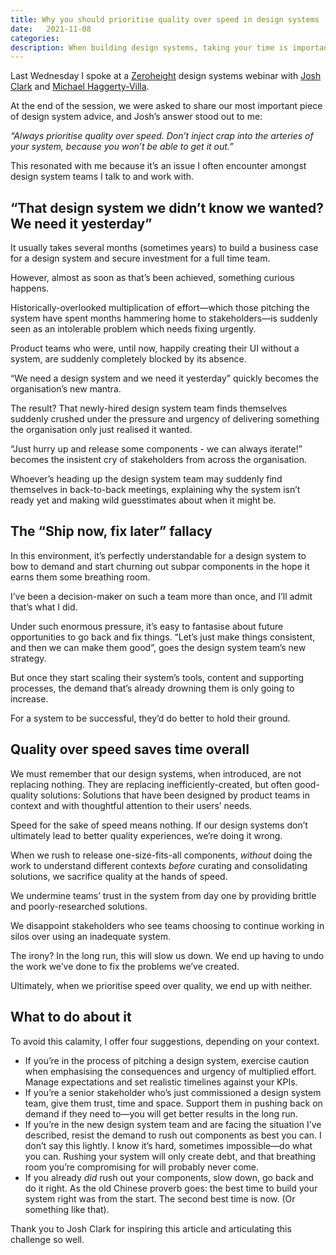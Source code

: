 ```yaml
---
title: Why you should prioritise quality over speed in design systems
date:   2021-11-08
categories:
description: When building design systems, taking your time is important - here's why.
---
```


Last Wednesday I spoke at a [Zeroheight](https://zeroheight.com/) design systems webinar with [Josh Clark](https://twitter.com/bigmediumjosh) and [Michael Haggerty-Villa](https://twitter.com/HaggertyVilla).

At the end of the session, we were asked to share our most important piece of design system advice, and Josh’s answer stood out to me:

_“Always prioritise quality over speed. Don’t inject crap into the arteries of your system, because you won’t be able to get it out.”_

This resonated with me because it’s an issue I often encounter amongst design system teams I talk to and work with.

## “That design system we didn’t know we wanted? We need it yesterday”

It usually takes several months (sometimes years) to build a business case for a design system and secure investment for a full time team. 

However, almost as soon as that’s been achieved, something curious happens.

Historically-overlooked multiplication of effort—which those pitching the system have spent months hammering home to stakeholders—is suddenly seen as an intolerable problem which needs fixing urgently.

Product teams who were, until now, happily creating their UI without a system, are suddenly completely blocked by its absence.

“We need a design system and we need it yesterday” quickly becomes the organisation’s new mantra.

The result? That newly-hired design system team finds themselves suddenly crushed under the pressure and urgency of delivering something the organisation only just realised it wanted.

“Just hurry up and release some components - we can always iterate!” becomes the insistent cry of stakeholders from across the organisation.

Whoever’s heading up the design system team may suddenly find themselves in back-to-back meetings, explaining why the system isn’t ready yet and making wild guesstimates about when it might be.

## The “Ship now, fix later” fallacy

In this environment, it’s perfectly understandable for a design system to bow to demand and start churning out subpar components in the hope it earns them some breathing room.

I’ve been a decision-maker on such a team more than once, and I’ll admit that’s what I did.

Under such enormous pressure, it’s easy to fantasise about future opportunities to go back and fix things. “Let’s just make things consistent, and then we can make them good”, goes the design system team’s new strategy.

But once they start scaling their system’s tools, content and supporting processes, the demand that’s already drowning them is only going to increase.

For a system to be successful, they’d do better to hold their ground.

## Quality over speed saves time overall

We must remember that our design systems, when introduced, are not replacing nothing. They are replacing inefficiently-created, but often good-quality solutions: Solutions that have been designed by product teams in context and with thoughtful attention to their users’ needs.

Speed for the sake of speed means nothing. If our design systems don’t ultimately lead to better quality experiences, we’re doing it wrong.

When we rush to release one-size-fits-all components, _without_ doing the work to understand different contexts _before_ curating and consolidating solutions, we sacrifice quality at the hands of speed. 

We undermine teams’ trust in the system from day one by providing brittle and poorly-researched solutions.

We disappoint stakeholders who see teams choosing to continue working in silos over using an inadequate system.

The irony? In the long run, this will slow us down. We end up having to undo the work we’ve done to fix the problems we’ve created. 

Ultimately, when we prioritise speed over quality, we end up with neither.

## What to do about it

To avoid this calamity, I offer four suggestions, depending on your context.

- If you’re in the process of pitching a design system, exercise caution when emphasising the consequences and urgency of multiplied effort. Manage expectations and set realistic timelines against your KPIs.
- If you’re a senior stakeholder who’s just commissioned a design system team, give them trust, time and space. Support them in pushing back on demand if they need to—you will get better results in the long run.
- If you’re in the new design system team and are facing the situation I’ve described, resist the demand to rush out components as best you can. I don’t say this lightly. I know it’s hard, sometimes impossible—do what you can. Rushing your system will only create debt, and that breathing room you’re compromising for will probably never come.
- If you already _did_ rush out your components, slow down, go back and do it right. As the old Chinese proverb goes: the best time to build your system right was from the start. The second best time is now. (Or something like that).

Thank you to Josh Clark for inspiring this article and articulating this challenge so well.

